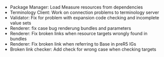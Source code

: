 * Package Manager: Load Measure resources from dependencies
* Terminology Client: Work on connection problems to terminology server
* Validator: Fix for problem with expansion code checking and incomplete value sets
* Renderer: fix case bug renderung bundles and parameters
* Renderer: Fix broken links when resource targets wrongly found in bundles
* Renderer: Fix broken link when referring to Base in preR5 IGs
* Broken link checker: Add check for wrong case when checking targets

